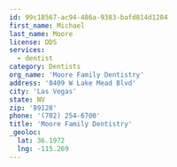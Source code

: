 ```yaml
---
id: 99c18567-ac94-486a-9383-bafd814d1284
first_name: Michael
last_name: Moore
license: DDS
services:
  - dentist
category: Dentists
org_name: 'Moore Family Dentistry'
address: '8409 W Lake Mead Blvd'
city: 'Las Vegas'
state: NV
zip: '89128'
phone: '(702) 254-6700'
title: 'Moore Family Dentistry'
_geoloc:
  lat: 36.1972
  lng: -115.269
---
```

